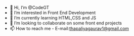 - 👋 Hi, I’m @CodeGT
- 👀 I’m interested in Front End Development
- 🌱 I’m currently learning HTML,CSS and JS
- 💞️ I’m looking to collaborate on some front end projects
- 📫 How to reach me -
E-mail:thapaliyagaurav1@gmail.com

<!---
CodeLinda/CodeLinda is a ✨ special ✨ repository because its `README.md` (this file) appears on your GitHub profile.
You can click the Preview link to take a look at your changes.
--->
